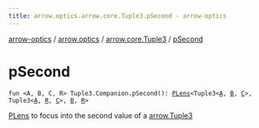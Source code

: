 ```yaml
---
title: arrow.optics.arrow.core.Tuple3.pSecond - arrow-optics
---
```


[arrow-optics](../../index.html) / [arrow.optics](../index.html) / [arrow.core.Tuple3](index.html) / [pSecond](./p-second.html)

# pSecond

`fun <A, B, C, R> Tuple3.Companion.pSecond(): `[`PLens`](../-p-lens/index.html)`<Tuple3<`[`A`](p-second.html#A)`, `[`B`](p-second.html#B)`, `[`C`](p-second.html#C)`>, Tuple3<`[`A`](p-second.html#A)`, `[`R`](p-second.html#R)`, `[`C`](p-second.html#C)`>, `[`B`](p-second.html#B)`, `[`R`](p-second.html#R)`>`

[PLens](../-p-lens/index.html) to focus into the second value of a [arrow.Tuple3](#)


